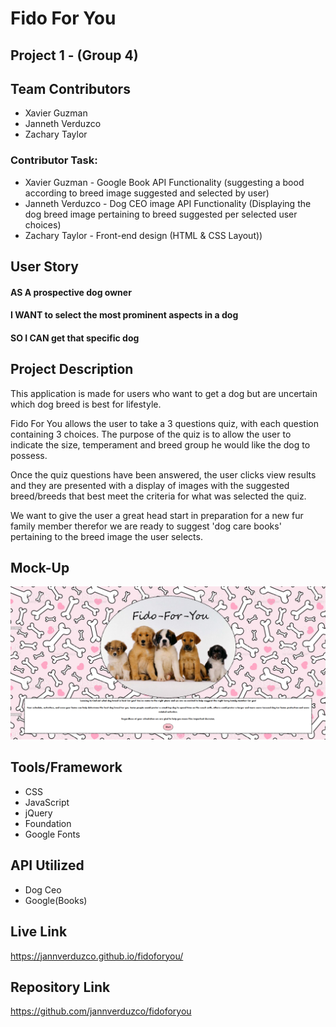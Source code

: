 # Fido For You

## Project 1 - (Group 4)

## Team Contributors
* Xavier Guzman
* Janneth Verduzco
* Zachary Taylor

### Contributor Task: 
* Xavier Guzman - Google Book API Functionality (suggesting a bood according to breed image suggested and selected by user)
* Janneth Verduzco - Dog CEO image API Functionality (Displaying the dog breed image pertaining to breed suggested per selected user choices)
* Zachary Taylor - Front-end design (HTML & CSS Layout))

## User Story
 #### AS A prospective dog owner
 #### I WANT to select the most prominent aspects in a dog
 #### SO I CAN get that specific dog

## Project Description
This application is made for  users who want to get a dog but are uncertain which dog breed is best for lifestyle.

Fido For You allows the user to take a 3 questions quiz, with each question containing 3 choices. The purpose of the quiz is to allow the user to indicate the size, temperament and breed group he would like the dog to possess. 

Once the quiz questions have been answered, the user clicks view results and  they are presented with a display of images with the suggested breed/breeds that best meet the criteria for what was selected the quiz.

We want to give the user a great head start in preparation for a new fur family member therefor we are ready to suggest 'dog care books' pertaining to the breed image the user selects. 


## Mock-Up
![GitHub Logo](/Assets/ScreenShot.PNG)



## Tools/Framework
* CSS
* JavaScript
* jQuery
* Foundation
* Google Fonts

## API Utilized
* Dog Ceo 
* Google(Books)

## Live Link
https://jannverduzco.github.io/fidoforyou/


## Repository Link
https://github.com/jannverduzco/fidoforyou





